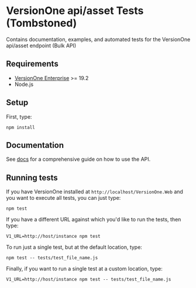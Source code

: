 # VersionOne api/asset Tests (Tombstoned)
Contains documentation, examples, and automated tests for the VersionOne api/asset endpoint (Bulk API)

## Requirements

* [VersionOne Enterprise](https://community.versionone.com/Release-Notes-and-Downloads) >= 19.2
* Node.js

## Setup

First, type:

```
npm install
```
## Documentation

See [docs](docs) for a comprehensive guide on how to use the API.

## Running tests

If you have VersionOne installed at `http://localhost/VersionOne.Web` and you want to execute all tests, you can just type:

```
npm test
```

If you have a different URL against which you'd like to run the tests, then type:

```
V1_URL=http://host/instance npm test
```

To run just a single test, but at the default location, type:

```
npm test -- tests/test_file_name.js
```

Finally, if you want to run a single test at a custom location, type:

```
V1_URL=http://host/instance npm test -- tests/test_file_name.js
```
